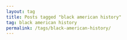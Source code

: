 ```yaml
---
layout: tag
title: Posts tagged "black american history"
tag: black american history
permalink: /tags/black-american-history/
---
```

